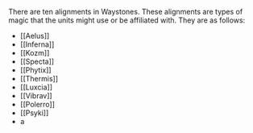 There are ten alignments in Waystones. These alignments are types of magic that the units might use or be affiliated with. They are as follows:
- [[Aelus]]
- [[Inferna]]
- [[Kozm]]
- [[Specta]]
- [[Phytix]]
- [[Thermis]]
- [[Luxcia]]
- [[Vibrav]]
- [[Polerro]]
- [[Psyki]]
- a